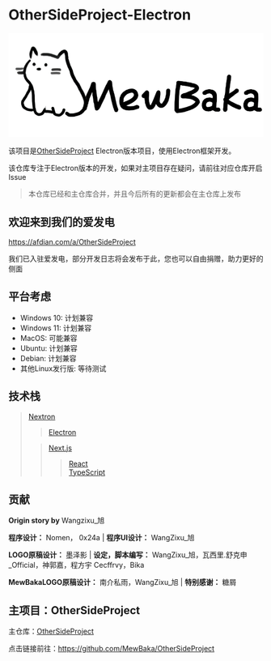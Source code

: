 
# OtherSideProject-Electron

![logo](./renderer/public/static/images/mewbaka.png)

该项目是[OtherSideProject](https://github.com/MewBaka/OtherSideProject) Electron版本项目，使用Electron框架开发。  

该仓库专注于Electron版本的开发，如果对主项目存在疑问，请前往对应仓库开启Issue

> 本仓库已经和主仓库合并，并且今后所有的更新都会在主仓库上发布

## 欢迎来到我们的爱发电

https://afdian.com/a/OtherSideProject

我们已入驻爱发电，部分开发日志将会发布于此，您也可以自由捐赠，助力更好的侧面

## 平台考虑

- Windows 10: 计划兼容
- Windows 11: 计划兼容
- MacOS: 可能兼容
- Ubuntu: 计划兼容
- Debian: 计划兼容
- 其他Linux发行版: 等待测试

## 技术栈

> [Nextron](https://github.com/saltyshiomix/nextron)
> > [Electron](https://www.electronjs.org/)  
> 
> > [Next.js](https://nextjs.org/)  
> > > [React](https://reactjs.org/)  
> > > [TypeScript](https://www.typescriptlang.org/)  

## 贡献

**Origin story by** Wangzixu_旭

**程序设计：** Nomen， 0x24a | **程序UI设计：** WangZixu_旭

**LOGO原稿设计：** 墨泽影 | **设定，脚本编写：** WangZixu_旭，瓦西里.舒克申_Official，神郭嘉，程方宇 Cecffrvy，Bika

**MewBakaLOGO原稿设计：** 南介私雨，WangZixu_旭 | **特别感谢：** 糖屑

## 主项目：OtherSideProject

主仓库：[OtherSideProject](https://github.com/MewBaka/OtherSideProject)

点击链接前往：https://github.com/MewBaka/OtherSideProject

